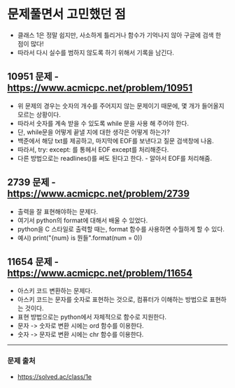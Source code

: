# 문제풀면서 고민했던 점

* 클래스 1은 정말 쉽지만, 사소하게 틀리거나 함수가 기억나지 않아 구글에 검색 한 점이 많다!
* 따라서 다시 실수를 범하지 않도록 하기 위해서 기록을 남긴다.

## 10951 문제 - https://www.acmicpc.net/problem/10951
* 위 문제의 경우는 숫자의 개수를 주어지지 않는 문제이기 때문에, 몇 개가 들어올지 모르는 상황이다.
* 따라서 숫자를 계속 받을 수 있도록 while 문을 사용 해 주어야 한다.
* 단, while문을 어떻게 끝낼 지에 대한 생각은 어떻게 하는가?
* 백준에서 해당 txt를 제공하고, 마지막에 EOF를 보낸다고 질문 검색창에 나옴.
* 따라서, try: except: 를 통헤서 EOF except를 처리해준다.
* 다른 방법으로는 readlines()를 써도 된다고 한다. - 알아서 EOF를 처리해줌.

## 2739 문제 - https://www.acmicpc.net/problem/2739
* 출력을 잘 표현해야하는 문제다.
* 여기서 python의 format에 대해서 배울 수 있었다.
* python을 C 스타일로 출력할 때는, format 함수를 사용하면 수월하게 할 수 있다.
* 예시) print("{num} is 뭔들".format(num = 0))

## 11654 문제 - https://www.acmicpc.net/problem/11654
* 아스키 코드 변환하는 문제다.
* 아스키 코드는 문자를 숫자로 표현하는 것으로, 컴퓨터가 이해하는 방법으로 표현하는 것이다.
* 표현 방법으로는 python에서 자체적으로 함수로 지원한다.
* 문자 -> 숫자로 변환 시에는 ord 함수를 이용한다.
* 숫자 -> 문자로 변환 시에는 chr 함수를 이용한다.

---
### 문제 출처
* https://solved.ac/class/1e
